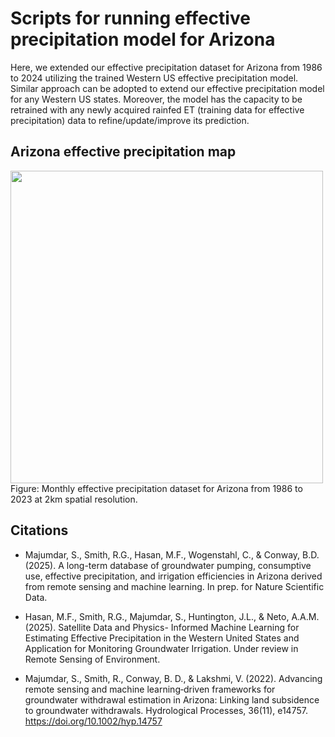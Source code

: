 # Scripts for running effective precipitation model for Arizona

Here, we extended our effective precipitation dataset for Arizona from 1986 to 2024 utilizing the trained Western US effective precipitation model. Similar approach can be adopted to extend our effective precipitation model for any Western US states. Moreover, the model has the capacity to be retrained with any newly acquired rainfed ET (training data for effective precipitation) data to refine/update/improve its prediction.

## Arizona effective precipitation map
<img src="https://raw.githubusercontent.com/mdfahimhasan/WesternUS_NetGW/master/Codes/AZ/animation/Peff_animation.gif" height="500"/>
Figure: Monthly effective precipitation dataset for Arizona from 1986 to 2023 at 2km spatial resolution.


## Citations
- Majumdar, S., Smith, R.G., Hasan, M.F., Wogenstahl, C., & Conway, B.D. (2025). A long-term database of groundwater pumping, consumptive use, effective precipitation, and irrigation efficiencies in Arizona derived from remote sensing and machine learning. In prep. for Nature Scientific Data.
 
- Hasan, M.F., Smith, R.G., Majumdar, S., Huntington, J.L., & Neto, A.A.M. (2025). Satellite Data and Physics- Informed Machine Learning for Estimating Effective Precipitation in the Western United States and Application for Monitoring Groundwater Irrigation. Under review in Remote Sensing of Environment.

- Majumdar, S., Smith, R., Conway, B. D., & Lakshmi, V. (2022). Advancing remote sensing and machine learning‐driven frameworks for groundwater withdrawal estimation in Arizona: Linking land subsidence to groundwater withdrawals. Hydrological Processes, 36(11), e14757. https://doi.org/10.1002/hyp.14757
